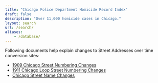 ```yaml
---
title: "Chicago Police Department Homicide Record Index"
draft: false
description: "Over 11,000 homicide cases in Chicago."
layout: search
url: /search/
aliases:
    - /database/
---
```

Following documents help explain changes to Street Addresses over time conversion sites:

- [1909 Chicago Street Numbering Changes](http://www.chsmedia.org/househistory/1909snc/start.pdf)
- [1911 Chicago Loop Street Numbering Changes](http://www.chsmedia.org/househistory/1911snc/start.pdf)
- [Chicago Street Name Changes](http://www.chsmedia.org/househistory/nameChanges/start.pdf)
